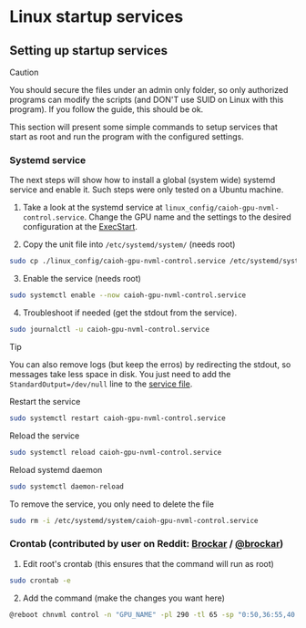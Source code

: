 # Linux startup services

## Setting up startup services

> [!CAUTION]
> You should secure the files under an admin only folder, so only authorized programs can modify the scripts (and DON'T use SUID on Linux with this program). If you follow the guide, this should be ok.

This section will present some simple commands to setup services that start as root and run the program with the configured settings.

### Systemd service

The next steps will show how to install a global (system wide) systemd service and enable it. Such steps were only tested on a Ubuntu machine.

1. Take a look at the systemd service at `linux_config/caioh-gpu-nvml-control.service`. Change the GPU name and the settings to the desired configuration at the [ExecStart](linux_config/caioh-gpu-nvml-control.service#L9).

2. Copy the unit file into `/etc/systemd/system/` (needs root)

```bash
sudo cp ./linux_config/caioh-gpu-nvml-control.service /etc/systemd/system/
```

3. Enable the service (needs root)

```bash
sudo systemctl enable --now caioh-gpu-nvml-control.service
```

4. Troubleshoot if needed (get the stdout from the service).

```bash
sudo journalctl -u caioh-gpu-nvml-control.service
```

> [!TIP]
> You can also remove logs (but keep the erros) by redirecting the stdout, so messages take less space in disk. You just need to add the `StandardOutput=/dev/null` line to the [service file](linux_config/caioh-gpu-nvml-control.service).

Restart the service

```bash
sudo systemctl restart caioh-gpu-nvml-control.service
```

Reload the service

```bash
sudo systemctl reload caioh-gpu-nvml-control.service
```

Reload systemd daemon

```bash
sudo systemctl daemon-reload
```

To remove the service, you only need to delete the file

```bash
sudo rm -i /etc/systemd/system/caioh-gpu-nvml-control.service
```

### Crontab (contributed by user on Reddit: [Brockar](https://www.reddit.com/r/wayland/comments/1arjtxj/comment/my4yfio/?utm_source=share&utm_medium=web3x&utm_name=web3xcss&utm_term=1&utm_content=share_button) / [@brockar](https://github.com/brockar))

1. Edit root's crontab (this ensures that the command will run as root)

```bash
sudo crontab -e
```

2. Add the command (make the changes you want here)

```bash
@reboot chnvml control -n "GPU_NAME" -pl 290 -tl 65 -sp "0:50,36:55,40:75,45:100"
```
